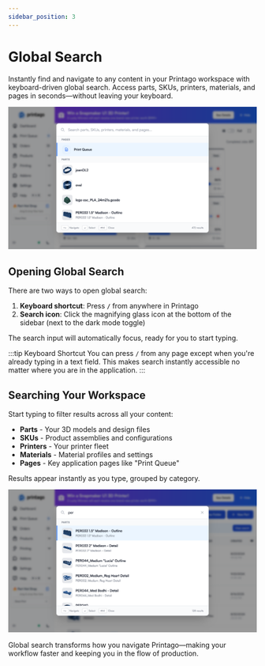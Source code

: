 ```yaml
---
sidebar_position: 3
---
```


# Global Search

Instantly find and navigate to any content in your Printago workspace with keyboard-driven global search. Access parts, SKUs, printers, materials, and pages in seconds—without leaving your keyboard.

![Global search interface showing all categories](./images/global_search_overview.png)

## Opening Global Search

There are two ways to open global search:

1. **Keyboard shortcut**: Press **`/`** from anywhere in Printago
2. **Search icon**: Click the magnifying glass icon at the bottom of the sidebar (next to the dark mode toggle)

The search input will automatically focus, ready for you to start typing.

:::tip Keyboard Shortcut
You can press `/` from any page except when you're already typing in a text field. This makes search instantly accessible no matter where you are in the application.
:::

## Searching Your Workspace

Start typing to filter results across all your content:

- **Parts** - Your 3D models and design files
- **SKUs** - Product assemblies and configurations
- **Printers** - Your printer fleet
- **Materials** - Material profiles and settings
- **Pages** - Key application pages like "Print Queue"

Results appear instantly as you type, grouped by category.

![Global search filtering parts by search term](./images/global_search_filtering.png)

Global search transforms how you navigate Printago—making your workflow faster and keeping you in the flow of production.
